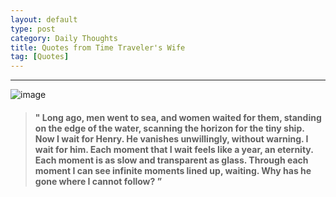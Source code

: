 ```yaml
---
layout: default
type: post
category: Daily Thoughts
title: Quotes from Time Traveler's Wife
tag: [Quotes]
---
```

***  
   
      
 
 ![image]({{site.img_url}}/post-sources/time-traveler's-wife.jpg)

  
  
  
    

>#### " Long ago, men went to sea, and women waited for them, standing on the edge of the water, scanning the horizon for the tiny ship. Now I wait for Henry. He vanishes unwillingly, without warning. I wait for him. Each moment that I wait feels like a year, an eternity. Each moment is as slow and transparent as glass. Through each moment I can see infinite moments lined up, waiting. Why has he gone where I cannot follow? ”